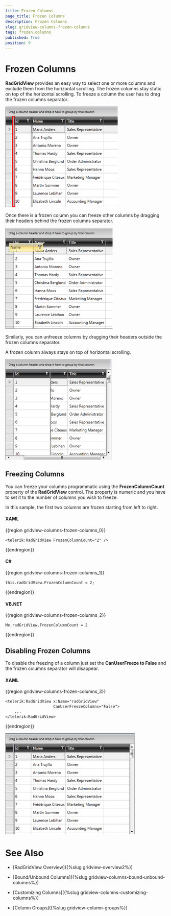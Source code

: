 ```yaml
---
title: Frozen Columns
page_title: Frozen Columns
description: Frozen Columns
slug: gridview-columns-frozen-columns
tags: frozen,columns
published: True
position: 9
---
```


# Frozen Columns

__RadGridView__ provides an easy way to select one or more columns and exclude them from the horizontal scrolling. The frozen columns stay static on top of the horizontal scrolling. To freeze a column the user has to drag the frozen columns separator.

![Rad Grid View Frozencolumns 1](images/RadGridView_Frozencolumns_1.png)

Once there is a frozen column you can freeze other columns by dragging their headers behind the frozen columns separator.

![Rad Grid View Frozencolumns 2](images/RadGridView_Frozencolumns_2.png)

Similarly, you can unfreeze columns by dragging their headers outside the frozen columns separator.

A frozen column always stays on top of horizontal scrolling.

![Rad Grid View Frozencolumns 3](images/RadGridView_Frozencolumns_3.png)

## Freezing Columns

You can freeze your columns programmatic using the __FrozenColumnCount__ property of the __RadGridView__ control. The property is numeric and you have to set it to the number of columns you wish to freeze.

In this sample, the first two columns are frozen starting from left to right.

#### __XAML__

{{region gridview-columns-frozen-columns_0}}

	<telerik:RadGridView FrozenColumnCount="2" />
{{endregion}}

#### __C#__

{{region gridview-columns-frozen-columns_1}}

	this.radGridView.FrozenColumnCount = 2;
{{endregion}}

#### __VB.NET__

{{region gridview-columns-frozen-columns_2}}

	Me.radGridView.FrozenColumnCount = 2
{{endregion}}

## Disabling Frozen Columns

To disable the freezing of a column just set the __CanUserFreeze to False__ and the frozen columns separator will disappear.

#### __XAML__

{{region gridview-columns-frozen-columns_3}}

	<telerik:RadGridView x:Name="radGridView"
	                     CanUserFreezeColumns="False">
	    ...
	</telerik:RadGridView>
{{endregion}}

![Rad Grid View Frozencolumns 4](images/RadGridView_Frozencolumns_4.png)

# See Also

 * [RadGridView Overview]({%slug gridview-overview2%})

 * [Bound/Unbound Columns]({%slug gridview-columns-bound-unbound-columns%})

 * [Customizing Columns]({%slug gridview-columns-customizing-columns%})
 
 * [Column Groups]({%slug gridview-column-groups%})
